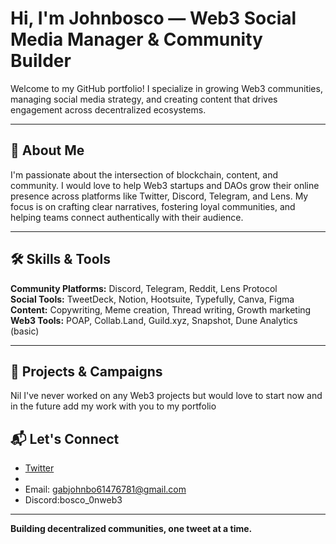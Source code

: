 # Hi, I'm Johnbosco — Web3 Social Media Manager & Community Builder

Welcome to my GitHub portfolio! I specialize in growing Web3 communities, managing social media strategy, and creating content that drives engagement across decentralized ecosystems.

---

## 🧠 About Me

I'm passionate about the intersection of blockchain, content, and community. I would love to help Web3 startups and DAOs grow their online presence across platforms like Twitter, Discord, Telegram, and Lens. My focus is on crafting clear narratives, fostering loyal communities, and helping teams connect authentically with their audience.

---

## 🛠️ Skills & Tools

**Community Platforms:** Discord, Telegram, Reddit, Lens Protocol  
**Social Tools:** TweetDeck, Notion, Hootsuite, Typefully, Canva, Figma  
**Content:** Copywriting, Meme creation, Thread writing, Growth marketing  
**Web3 Tools:** POAP, Collab.Land, Guild.xyz, Snapshot, Dune Analytics (basic)

---

## 📢 Projects & Campaigns

Nil
I've never worked on any Web3 projects but would love to start now and in the future add my work with you to my portfolio 

## 📬 Let's Connect

- [Twitter](https://twitter.com/@Bosco_0nweb3)  
- [Telegram ]:Johnbosco50
- Email: gabjohnbo61476781@gmail.com
- Discord:bosco_0nweb3
---

**Building decentralized communities, one tweet at a time.**
